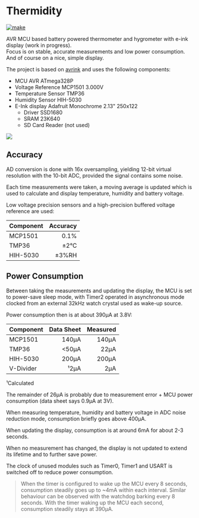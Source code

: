 # Thermidity

[![make](https://github.com/gitdode/thermidity/actions/workflows/build.yml/badge.svg)](https://github.com/gitdode/thermidity/actions/workflows/build.yml)

AVR MCU based battery powered thermometer and hygrometer with e-ink display 
(work in progress).  
Focus is on stable, accurate measurements and low power consumption. 
And of course on a nice, simple display.

The project is based on [avrink](https://github.com/gitdode/avrink) and uses the
following components:

* MCU AVR ATmega328P
* Voltage Reference MCP1501 3.000V
* Temperature Sensor TMP36
* Humidity Sensor HIH-5030
* E-Ink display Adafruit Monochrome 2.13" 250x122
    * Driver SSD1680
    * SRAM 23K640
    * SD Card Reader (not used) 

<img src="https://luniks.net/other/Thermidity/Thermidity-04.jpg"/>

## Accuracy

AD conversion is done with 16x oversampling, yielding 12-bit virtual resolution 
with the 10-bit ADC, provided the signal contains some noise.

Each time measurements were taken, a moving average is updated which is used to 
calculate and display temperature, humidity and battery voltage.

Low voltage precision sensors and a high-precision buffered voltage reference 
are used:

| Component | Accuracy |
|-----------|---------:|
| MCP1501   |     0.1% |
| TMP36     |    ±2°C  |
| HIH-5030  |    ±3%RH |


## Power Consumption

Between taking the measurements and updating the display, the MCU is set to 
power-save sleep mode, with Timer2 operated in asynchronous mode clocked from 
an external 32kHz watch crystal used as wake-up source.

Power consumption then is at about 390µA at 3.8V:

| Component | Data Sheet | Measured |
|-----------|-----------:|---------:|
| MCP1501   |      140µA |    140µA |
| TMP36     |      <50µA |     22µA |
| HIH-5030  |      200µA |    200µA |
| V-Divider |       ¹2µA |      2µA |

¹Calculated

The remainder of 26µA is probably due to measurement error + MCU power 
consumption (data sheet says 0.9µA at 3V).

When measuring temperature, humidity and battery voltage in ADC noise reduction 
mode, consumption briefly goes above 400µA.

When updating the display, consumption is at around 6mA for about 2-3 seconds.

When no measurement has changed, the display is not updated to extend its 
lifetime and to further save power.

The clock of unused modules such as Timer0, Timer1 and USART is switched off to 
reduce power consumption.

> When the timer is configured to wake up the MCU every 8 seconds, consumption 
> steadily goes up to ~4mA within each interval. Similar behaviour can be observed 
> with the watchdog barking every 8 seconds. With the timer waking up the MCU each 
> second, consumption steadily stays at 390µA.

